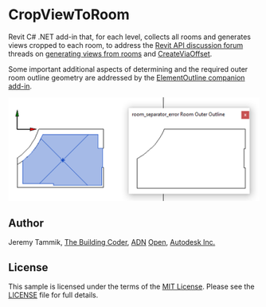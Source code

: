 # CropViewToRoom

Revit C# .NET add-in that, for each level, collects all rooms and generates views cropped to each room, to address
the [Revit API discussion forum](http://forums.autodesk.com/t5/revit-api-forum/bd-p/160) threads
on [generating views from rooms](https://forums.autodesk.com/t5/revit-api-forum/generate-views-from-rooms/m-p/9144449)
and [CreateViaOffset](https://forums.autodesk.com/t5/revit-api-forum/createviaoffset/m-p/9159500).

Some important additional aspects of determining and the required outer room outline geometry are addressed by
the [ElementOutline companion add-in](https://github.com/jeremytammik/ElementOutline).

<img src="img/room_separator_using_2d_booleans.png" alt="Room outline" title="Room outline" width="600"/> <!-- 1206 -->

## Author

Jeremy Tammik, [The Building Coder](http://thebuildingcoder.typepad.com), [ADN](http://www.autodesk.com/adn) [Open](http://www.autodesk.com/adnopen), [Autodesk Inc.](http://www.autodesk.com)


## License

This sample is licensed under the terms of the [MIT License](http://opensource.org/licenses/MIT).
Please see the [LICENSE](LICENSE) file for full details.

